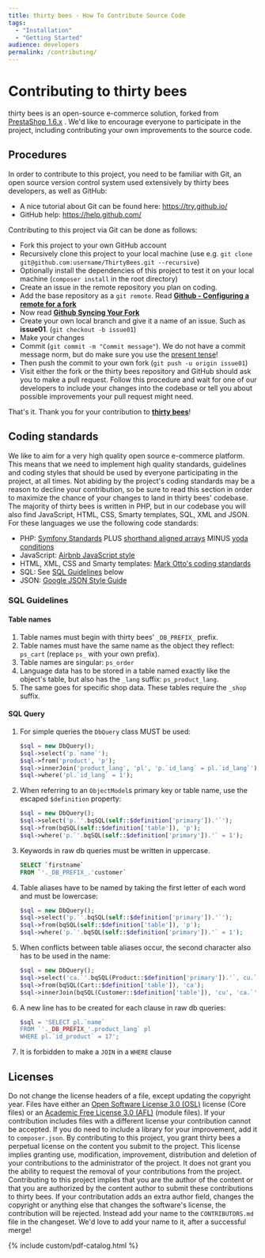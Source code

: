```yaml
---
title: thirty bees - How To Contribute Source Code
tags:
  - "Installation"
  - "Getting Started"
audience: developers
permalink: /contributing/
---
```

# Contributing to thirty bees
thirty bees is an open-source e-commerce solution, forked from [PrestaShop 1.6.x](https://github.com/PrestaShop/PrestaShop/tree/1.6.1.x) . We'd like to encourage everyone to participate in the project, including contributing your own improvements to the source code.
 
## Procedures
 In order to contribute to this project, you need to be familiar with Git, an open source version control system used extensively by thirty bees developers, as well as GitHub:
 - A nice tutorial about Git can be found here: https://try.github.io/
 - GitHub help: https://help.github.com/
 
 Contributing to this project via Git can be done as follows:
 - Fork this project to your own GitHub account
 - Recursively clone this project to your local machine (use e.g. `git clone git@github.com:username/ThirtyBees.git --recursive`)
 - Optionally install the dependencies of this project to test it on your local machine (`composer install` in the root directory)
 - Create an issue in the remote repository you plan on coding.
 - Add the base repository as a `git remote`. Read [**Github - Configuring a remote for a fork**](https://help.github.com/articles/configuring-a-remote-for-a-fork/)
 - Now read [**Github Syncing Your Fork**](https://help.github.com/articles/syncing-a-fork/) 
 - Create your own local branch and give it a name of an issue. Such as **issue01**. (`git checkout -b issue01`)
 - Make your changes
 - Commit (`git commit -m "Commit message"`). We do not have a commit message norm, but do make sure you use the [present tense](https://en.wikipedia.org/wiki/Present_tense)!
 - Then push the commit to your own fork (`git push -u origin issue01`)
 - Visit either the fork or the thirty bees repository and GitHub should ask you to make a pull request. Follow this procedure and wait for one of our developers to include your changes into the codebase or tell you about possible improvements your pull request might need. 
 
 That's it. Thank you for your contribution to [**thirty bees**](https://thirtybees.com)!
 
## Coding standards
 We like to aim for a very high quality open source e-commerce platform. This means that we need to implement high quality standards, guidelines and coding styles that should be used by everyone participating in the project, at all times. Not abiding by the project's coding standards may be a reason to decline your contribution, so be sure to read this section in order to maximize the chance of your changes to land in thirty bees' codebase. 
 The majority of thirty bees is written in PHP, but in our codebase you will also find JavaScript, HTML, CSS, Smarty templates, SQL, XML and JSON. For these languages we use the following code standards:
 - PHP: [Symfony Standards](http://symfony.com/doc/current/contributing/code/standards.html) PLUS [shorthand aligned arrays](https://github.com/thirtybees/ThirtyBees/blob/de63e54d405c6e3c4660a846684937868838732f/classes/Address.php#L122-L149) MINUS [yoda conditions](https://en.wikipedia.org/wiki/Yoda_conditions)
 - JavaScript: [Airbnb JavaScript style](https://github.com/airbnb/javascript)
 - HTML, XML, CSS and Smarty templates: [Mark Otto's coding standards](http://codeguide.co/)
 - SQL: See [SQL Guidelines](#sql-guidelines) below
 - JSON: [Google JSON Style Guide](https://google.github.io/styleguide/jsoncstyleguide.xml)
 
### SQL Guidelines
#### Table names
1. Table names must begin with thirty bees' `_DB_PREFIX_` prefix.
2. Table names must have the same name as the object they reflect: `ps_cart` (replace `ps_` with your own prefix).
3. Table names are singular: `ps_order`
4. Language data has to be stored in a table named exactly like the object's table, but also has the `_lang` suffix: `ps_product_lang`.
5. The same goes for specific shop data. These tables require the `_shop` suffix.

#### SQL Query
1. For simple queries the `DbQuery` class MUST be used:
    ```php
    $sql = new DbQuery();
    $sql->select('p.`name`');
    $sql->from('product', 'p');
    $sql->innerJoin('product_lang', 'pl', 'p.`id_lang` = pl.`id_lang`');
    $sql->where('pl.`id_lang` = 1');
    ```

2. When referring to an `ObjectModel`s primary key or table name, use the escaped `$definition` property:
    ```php
    $sql = new DbQuery();
    $sql->select('p.`'.bqSQL(self::$definition['primary']).'`');
    $sql->from(bqSQL(self::$definition['table']), 'p');
    $sql->where('p.`'.bqSQL(self::$definition['primary']).'` = 1');
    ``` 

3. Keywords in raw db queries must be written in uppercase.
    ```sql
    SELECT `firstname`
    FROM `'._DB_PREFIX_.'customer`
    ``` 

4. Table aliases have to be named by taking the first letter of each word and must be lowercase:
    ```php
    $sql = new DbQuery();
    $sql->select('p.`'.bqSQL(self::$definition['primary']).'`');
    $sql->from(bqSQL(self::$definition['table']), 'p');
    $sql->where('p.`'.bqSQL(self::$definition['primary']).'` = 1');
    ``` 

5. When conflicts between table aliases occur, the second character also has to be used in the name:
    ```php
    $sql = new DbQuery();
    $sql->select('ca.`'.bqSQL(Product::$definition['primary']).'`, cu.`firstname`');
    $sql->from(bqSQL(Cart::$definition['table']), 'ca');
    $sql->innerJoin(bqSQL(Customer::$definition['table']), 'cu', 'ca.`'.bqSQL(Customer::$definition['primary']).'` = cu.`'.Customer::$definition['primary']).'`');
    ``` 

6. A new line has to be created for each clause in raw db queries:
    ```php
    $sql = 'SELECT pl.`name`
    FROM `'._DB_PREFIX_'.product_lang` pl
    WHERE pl.`id_product` = 17';
    ``` 

7. It is forbidden to make a `JOIN` in a `WHERE` clause

## Licenses
Do not change the license headers of a file, except updating the copyright year. 
Files have either an [Open Software License 3.0 (OSL)](https://tldrlegal.com/license/open-software-licence-3.0) license (Core files) or an [Academic Free License 3.0 (AFL)](https://tldrlegal.com/license/academic-free-license-3.0-(afl)) (module files). If your contribution includes files with a different license your contribution cannot be accepted. If you do need to include a library for your improvement, add it to `composer.json`. 
By contributing to this project, you grant thirty bees a perpetual license on the content you submit to the project. This license implies granting use, modification, improvement, distribution and deletion of your contributions to the administrator of the project. It does not grant you the ability to request the removal of your contributions from the project. Contributing to this project implies that you are the author of the content or that you are authorized by the content author to submit these contributions to thirty bees. If your contributation adds an extra author field, changes the copyright or anything else that changes the software's license, the contribution will be rejected. Instead add your name to the `CONTRIBUTORS.md` file in the changeset. We'd love to add your name to it, after a successful merge!

{% include custom/pdf-catalog.html %}